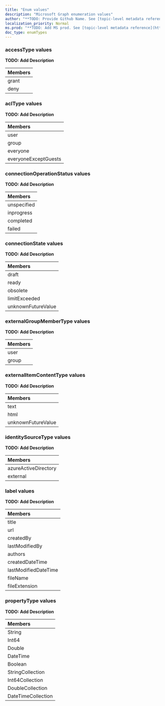 ```yaml
---
title: "Enum values"
description: "Microsoft Graph enumeration values"
author: "**TODO: Provide Github Name. See [topic-level metadata reference](https://msgo.azurewebsites.net/add/document/guidelines/metadata.html#topic-level-metadata)**"
localization_priority: Normal
ms.prod: "**TODO: Add MS prod. See [topic-level metadata reference](https://msgo.azurewebsites.net/add/document/guidelines/metadata.html#topic-level-metadata)**"
doc_type: enumTypes
---
```


### accessType values 

**TODO: Add Description**

|Members|
|:---|
|grant|
|deny|

### aclType values 

**TODO: Add Description**

|Members|
|:---|
|user|
|group|
|everyone|
|everyoneExceptGuests|

### connectionOperationStatus values 

**TODO: Add Description**

|Members|
|:---|
|unspecified|
|inprogress|
|completed|
|failed|

### connectionState values 

**TODO: Add Description**

|Members|
|:---|
|draft|
|ready|
|obsolete|
|limitExceeded|
|unknownFutureValue|

### externalGroupMemberType values 

**TODO: Add Description**

|Members|
|:---|
|user|
|group|

### externalItemContentType values 

**TODO: Add Description**

|Members|
|:---|
|text|
|html|
|unknownFutureValue|

### identitySourceType values 

**TODO: Add Description**

|Members|
|:---|
|azureActiveDirectory|
|external|

### label values 

**TODO: Add Description**

|Members|
|:---|
|title|
|url|
|createdBy|
|lastModifiedBy|
|authors|
|createdDateTime|
|lastModifiedDateTime|
|fileName|
|fileExtension|

### propertyType values 

**TODO: Add Description**

|Members|
|:---|
|String|
|Int64|
|Double|
|DateTime|
|Boolean|
|StringCollection|
|Int64Collection|
|DoubleCollection|
|DateTimeCollection|

